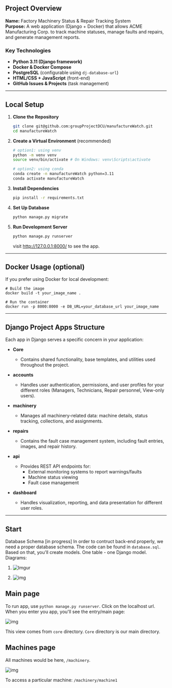
## Project Overview

**Name:** Factory Machinery Status & Repair Tracking System  
**Purpose:** A web application (Django + Docker) that allows ACME Manufacturing Corp. to track machine statuses, manage faults and repairs, and generate management reports.

### Key Technologies
- **Python 3.11 (Django framework)**
- **Docker & Docker Compose**
- **PostgreSQL** (configurable using `dj-database-url`)
- **HTML/CSS + JavaScript** (front-end)
- **GitHub Issues & Projects** (task management)

---

## Local Setup

1. **Clone the Repository**  
   ```bash
   git clone git@github.com:groupProjectDCU/manufactureWatch.git
   cd manufactureWatch
   ```

2. **Create a Virtual Environment**  (recommended)
    ```bash
    # option1: using venv
    python -m venv venv
    source venv/bin/activate # On Windows: venv\Scripts\activate

    # option2: using conda
    conda create -n manufactureWatch python=3.11
    conda activate manufactureWatch
    ```

3. **Install Dependencies**
    ```bash
    pip install -r requirements.txt
    ```

4. **Set Up Database**
    ```bash
    python manage.py migrate
    ```

5. **Run Development Server**
    ```bash
    python manage.py runserver
    ```
    visit http://127.0.0.1:8000/ to see the app.

---

## Docker Usage (optional)
If you prefer using Docker for local development:

```
# Build the image
docker build -t your_image_name .

# Run the container
docker run -p 8000:8000 -e DB_URL=your_database_url your_image_name
```

---

## Django Project Apps Structure
    
Each app in Django serves a specific concern in your application:

- **Core**
    - Contains shared functionality, base templates, and utilities used throughout the project.

- **accounts**
    - Handles user authentication, permissions, and user profiles for your different roles (Managers, Technicians, Repair personnel, View-only users).

- **machinery**
    - Manages all machinery-related data: machine details, status tracking, collections, and assignments.

- **repairs**
    - Contains the fault case management system, including fault entries, images, and repair history.

- **api**
    - Provides REST API endpoints for:
        - External monitoring systems to report warnings/faults
        - Machine status viewing
        - Fault case management

- **dashboard**
    - Handles visualization, reporting, and data presentation for different user roles.

------------------------------------------

## Start

Database Schema  [in progress] 
In order to contruct back-end properly, we need a proper database schema.
The code can be found in `database.sql`.
Based on that, you'll create models. One table - one Django model.
Diagrams:


1) ![Imgur](https://imgur.com/f9IaWjw.png)


2) ![img](https://imgur.com/R6PA4hx.png)

## Main page

To run app, use ``python manage.py runserver``. Click on the localhost url.
When you enter you app, you'll see the entry/main page:

![img](https://imgur.com/OstTlLQ.png)

This view comes from ``core`` directory. ``Core`` directory is our main directory.

## Machines page

All machines would be here, ```/machinery```.

![img](https://i.imgur.com/sgu0NJy.png)

To access a particular machine: ````/machinery/machine1````
